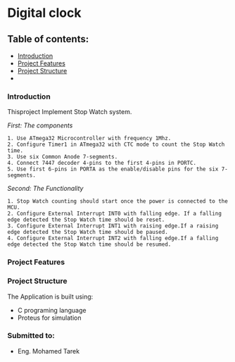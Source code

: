 # Digital clock

## Table of contents:

- [Introduction](#introduction)
- [Project Features](#project-features)
- [Project Structure](#project-structure)
-

### Introduction
Thisproject Implement  Stop Watch system.
>
*First: The components*
>
    1. Use ATmega32 Microcontroller with frequency 1Mhz.
    2. Configure Timer1 in ATmega32 with CTC mode to count the Stop Watch time.
    3. Use six Common Anode 7-segments.
    4. Connect 7447 decoder 4-pins to the first 4-pins in PORTC.
    5. Use first 6-pins in PORTA as the enable/disable pins for the six 7-segments.
>
*Second: The Functionality*
>
    1. Stop Watch counting should start once the power is connected to the MCU.
    2. Configure External Interrupt INT0 with falling edge. If a falling edge detected the Stop Watch time should be reset.
    3. Configure External Interrupt INT1 with raising edge.If a raising edge detected the Stop Watch time should be paused.
    4. Configure External Interrupt INT2 with falling edge.If a falling edge detected the Stop Watch time should be resumed.
>

### Project Features



### Project Structure
The Application is built using:
  - C programing language
  - Proteus for simulation


### Submitted to:

-  Eng. Mohamed Tarek
 
